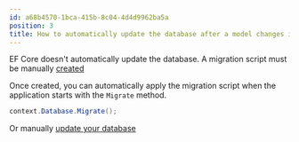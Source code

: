 ```yaml
---
id: a68b4570-1bca-415b-8c04-4d4d9962ba5a
position: 3
title: How to automatically update the database after a model changes in EF Core?
---
```


EF Core doesn't automatically update the database. A migration script must be manually [created](https://www.learnentityframeworkcore.com/migrations#creating-a-migration)

Once created, you can automatically apply the migration script when the application starts with the `Migrate` method.

```csharp
context.Database.Migrate();
```

Or manually [update your database](https://www.learnentityframeworkcore.com/migrations#ef-core-update-database)